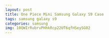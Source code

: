 ```yaml
---
layout: post
title: One Piece Mini Samsung Galaxy S9 Case
tags: samsung galaxy s9
categories: samsung
img: 10QWIrRubrvPHhkRcp22UT6qfHSeySG02
---
```


